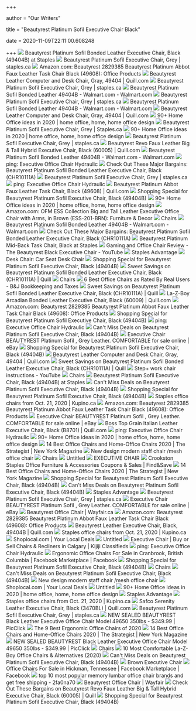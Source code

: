 +++
        
author = "Our Writers"
        
title = "Beautyrest Platinum Sofil Executive Chair Black"
        
date = 2020-11-09T22:11:00.608248
        
+++
[ ![](https://www.staples-3p.com/s7/is/image/Staples/sp32528890_sc7?wid=512&hei=512)](https://www.staples-3p.com/s7/is/image/Staples/sp32528890_sc7?wid=512&hei=512) Beautyrest Platinum Sofil Bonded Leather Executive Chair, Black (49404B) at  Staples
[ ![](https://cdn.shopify.com/s/files/1/0036/4806/1509/products/f07c3d103314b4ca3cc4ae926e3ab17ca517b8cc_square2829384_2_140x140@2x.jpg?v=1601836211)](https://cdn.shopify.com/s/files/1/0036/4806/1509/products/f07c3d103314b4ca3cc4ae926e3ab17ca517b8cc_square2829384_2_140x140@2x.jpg?v=1601836211) Beautyrest Platinum Sofil Executive Chair, Grey | staples.ca
[ ![](https://images-na.ssl-images-amazon.com/images/I/312WM%2BUCamL._AC_SY400_.jpg)](https://images-na.ssl-images-amazon.com/images/I/312WM%2BUCamL._AC_SY400_.jpg) Amazon.com: Beautyrest 2829385 Beautyrest Platinum Abbot Faux Leather Task Chair  Black (49608): Office Products
[ ![](https://smedia.webcollage.net/rwvfp/wc/cp/1541441736598_1ecdcbbb-96c2-4847-924e-ce87c94aa604/module/truedesigns//_cp/products/1539289281764/tab-6a8ba6c3-f446-49a9-9d04-be3e7201cebe/2bd16ac9-924f-4ab0-8d95-442c95d69970.jpg.w1920.jpg)](https://smedia.webcollage.net/rwvfp/wc/cp/1541441736598_1ecdcbbb-96c2-4847-924e-ce87c94aa604/module/truedesigns//_cp/products/1539289281764/tab-6a8ba6c3-f446-49a9-9d04-be3e7201cebe/2bd16ac9-924f-4ab0-8d95-442c95d69970.jpg.w1920.jpg) Beautyrest Leather Computer and Desk Chair, Gray, 49404 | Quill.com
[ ![](https://cdn.shopify.com/s/files/1/0036/4806/1509/products/3ac3e8373fd14a1719a99c3f52c0ff3dfce550b3_square2829384_3_140x140@2x.jpg?v=1601836211)](https://cdn.shopify.com/s/files/1/0036/4806/1509/products/3ac3e8373fd14a1719a99c3f52c0ff3dfce550b3_square2829384_3_140x140@2x.jpg?v=1601836211) Beautyrest Platinum Sofil Executive Chair, Grey | staples.ca
[ ![](https://i5.walmartimages.com/asr/fc1f7425-9c40-4dea-97c1-4af37f973983_1.104daa7c6032e7705097472710620e1e.jpeg)](https://i5.walmartimages.com/asr/fc1f7425-9c40-4dea-97c1-4af37f973983_1.104daa7c6032e7705097472710620e1e.jpeg) Beautyrest Platinum Sofil Bonded Leather 49404B - Walmart.com - Walmart.com
[ ![](https://smedia.webcollage.net/rwvfp/wc/cp/1541441736598_1ecdcbbb-96c2-4847-924e-ce87c94aa604/module/truedesigns/_cp/products/1539289281764/tab-6a8ba6c3-f446-49a9-9d04-be3e7201cebe/bef7bf67-714f-4ad7-8705-5e2910fd2cb3.jpg.w240.jpg)](https://smedia.webcollage.net/rwvfp/wc/cp/1541441736598_1ecdcbbb-96c2-4847-924e-ce87c94aa604/module/truedesigns/_cp/products/1539289281764/tab-6a8ba6c3-f446-49a9-9d04-be3e7201cebe/bef7bf67-714f-4ad7-8705-5e2910fd2cb3.jpg.w240.jpg) Beautyrest Platinum Sofil Executive Chair, Grey | staples.ca
[ ![](https://i5.walmartimages.com/asr/e313f579-6112-480e-81d4-776d58e4d7b6_1.8a5e03702119bcb13c9f8f262d49c2ce.jpeg)](https://i5.walmartimages.com/asr/e313f579-6112-480e-81d4-776d58e4d7b6_1.8a5e03702119bcb13c9f8f262d49c2ce.jpeg) Beautyrest Platinum Sofil Bonded Leather 49404B - Walmart.com - Walmart.com
[ ![](https://www.quill.com/is/image/Quill/sp52041266_s7?$img400$)](https://www.quill.com/is/image/Quill/sp52041266_s7?$img400$) Beautyrest Leather Computer and Desk Chair, Gray, 49404 | Quill.com
[ ![](https://i.pinimg.com/474x/29/b2/29/29b229829d63609ccfe2ae80b2c94f8d.jpg)](https://i.pinimg.com/474x/29/b2/29/29b229829d63609ccfe2ae80b2c94f8d.jpg) 90+ Home Office ideas in 2020 | home office, home, home office design
[ ![](https://cdn.shopify.com/s/files/1/0036/4806/1509/products/m007179392_07f0edce-9ac5-41b1-b942-68963bc05c16_1000x1000.jpg?v=1582210305)](https://cdn.shopify.com/s/files/1/0036/4806/1509/products/m007179392_07f0edce-9ac5-41b1-b942-68963bc05c16_1000x1000.jpg?v=1582210305) Beautyrest Platinum Sofil Executive Chair, Grey | Staples.ca
[ ![](https://i.pinimg.com/474x/db/7e/0f/db7e0f0132fc81610d62df46aef4fc5e.jpg)](https://i.pinimg.com/474x/db/7e/0f/db7e0f0132fc81610d62df46aef4fc5e.jpg) 90+ Home Office ideas in 2020 | home office, home, home office design
[ ![](https://smedia.webcollage.net/rwvfp/wc/cp/1541441736598_1ecdcbbb-96c2-4847-924e-ce87c94aa604/module/truedesigns//_cp/products/1539289281764/tab-6a8ba6c3-f446-49a9-9d04-be3e7201cebe/ece70401-86b5-4652-b9b7-234334c8e1e1.jpg.w480.jpg)](https://smedia.webcollage.net/rwvfp/wc/cp/1541441736598_1ecdcbbb-96c2-4847-924e-ce87c94aa604/module/truedesigns//_cp/products/1539289281764/tab-6a8ba6c3-f446-49a9-9d04-be3e7201cebe/ece70401-86b5-4652-b9b7-234334c8e1e1.jpg.w480.jpg) Beautyrest Platinum Sofil Executive Chair, Grey | staples.ca
[ ![](https://www.quill.com/is/image/Quill/sp83725336_s7?$img400$)](https://www.quill.com/is/image/Quill/sp83725336_s7?$img400$) Beautyrest Revo Faux Leather Big & Tall Hybrid Executive Chair, Black  (60005) | Quill.com
[ ![](https://i5.walmartimages.com/asr/92f9732c-3318-4f6a-ad11-31d3f905c875_1.79bb0684face8e9f40a615bc391f2b49.jpeg)](https://i5.walmartimages.com/asr/92f9732c-3318-4f6a-ad11-31d3f905c875_1.79bb0684face8e9f40a615bc391f2b49.jpeg) Beautyrest Platinum Sofil Bonded Leather 49404B - Walmart.com - Walmart.com
[ ![](https://www.staples-3p.com/s7/is/image/Staples/sp42180820_sc7?wid=512&hei=512)](https://www.staples-3p.com/s7/is/image/Staples/sp42180820_sc7?wid=512&hei=512) ping: Executive Office Chair Hydraulic
[ ![](https://images.prod.meredith.com/content/281474979838509/546487)](https://images.prod.meredith.com/content/281474979838509/546487) Check Out These Major Bargains: Beautyrest Platinum Sofil Bonded Leather Executive  Chair, Black (CHR10111A)
[ ![](https://smedia.webcollage.net/rwvfp/wc/cp/1541441736598_1ecdcbbb-96c2-4847-924e-ce87c94aa604/module/truedesigns/_cp/products/1539289281764/tab-6a8ba6c3-f446-49a9-9d04-be3e7201cebe/4d5e1b01-a246-461d-8187-ed5e1af65ef3.jpg.w240.jpg)](https://smedia.webcollage.net/rwvfp/wc/cp/1541441736598_1ecdcbbb-96c2-4847-924e-ce87c94aa604/module/truedesigns/_cp/products/1539289281764/tab-6a8ba6c3-f446-49a9-9d04-be3e7201cebe/4d5e1b01-a246-461d-8187-ed5e1af65ef3.jpg.w240.jpg) Beautyrest Platinum Sofil Executive Chair, Grey | staples.ca
[ ![](https://i.ebayimg.com/00/s/MTAyNFg3Njg=/z/nV0AAOSwx2Bcvf5h/$_58.JPG)](https://i.ebayimg.com/00/s/MTAyNFg3Njg=/z/nV0AAOSwx2Bcvf5h/$_58.JPG) ping: Executive Office Chair Hydraulic
[ ![](https://www.quill.com/is/image/Quill/sp49507694_s7?$img400$)](https://www.quill.com/is/image/Quill/sp49507694_s7?$img400$) Beautyrest Platinum Abbot Faux Leather Task Chair, Black (49608) | Quill.com
[ ![](https://images.prod.meredith.com/product/070c15f15541754f60a6c6861215dee9/1602928982848/m/beautyrest-colton-bonded-leather-executive-chair-light-gray-60034-grey-quill)](https://images.prod.meredith.com/product/070c15f15541754f60a6c6861215dee9/1602928982848/m/beautyrest-colton-bonded-leather-executive-chair-light-gray-60034-grey-quill) Shopping Special for Beautyrest Platinum Sofil Executive Chair, Black  (49404B)
[ ![](https://i.pinimg.com/474x/69/ff/b2/69ffb2f72a42549459da2688e7cafe00.jpg)](https://i.pinimg.com/474x/69/ff/b2/69ffb2f72a42549459da2688e7cafe00.jpg) 90+ Home Office ideas in 2020 | home office, home, home office design
[ ![](https://m.media-amazon.com/images/I/61igAlMgLiL._AC_.__US500__.jpg)](https://m.media-amazon.com/images/I/61igAlMgLiL._AC_.__US500__.jpg) Amazon.com: OFM ESS Collection Big and Tall Leather Executive Office Chair  with Arms, in Brown (ESS-201-BRN): Furniture & Decor
[ ![](http://officegoodsandmore.com/image/cache/catalog/chairs/sp14804681_sc7-228x228.jpeg)](http://officegoodsandmore.com/image/cache/catalog/chairs/sp14804681_sc7-228x228.jpeg) Chairs
[ ![](https://i5.walmartimages.com/asr/df3985e9-bea5-4e09-8983-cbf1762b9c54_1.16adcfc3772b47b2ec8235d223f47da7.jpeg)](https://i5.walmartimages.com/asr/df3985e9-bea5-4e09-8983-cbf1762b9c54_1.16adcfc3772b47b2ec8235d223f47da7.jpeg) Beautyrest Platinum Sofil Bonded Leather 49404B - Walmart.com - Walmart.com
[ ![](https://images.prod.meredith.com/content/281474979971796/748784)](https://images.prod.meredith.com/content/281474979971796/748784) Check Out These Major Bargains: Beautyrest Platinum Sofil Bonded Leather Executive  Chair, Black (CHR10111A)
[ ![](https://smedia.webcollage.net/rwvfp/wc/cp/1541442071660_7e7dfc1e-412b-4b6d-be51-3af38d1651b0/module/truedesigns/_cp/products/1535028706397/tab-5b7ac8f5-debb-4103-9326-c9f94f08264f/20750054-6821-4f0c-b38d-7e5a4c092c44.jpg.w240.jpg)](https://smedia.webcollage.net/rwvfp/wc/cp/1541442071660_7e7dfc1e-412b-4b6d-be51-3af38d1651b0/module/truedesigns/_cp/products/1535028706397/tab-5b7ac8f5-debb-4103-9326-c9f94f08264f/20750054-6821-4f0c-b38d-7e5a4c092c44.jpg.w240.jpg) Beautyrest Platinum Mid-Back Task Chair, Black at Staples
[ ![](https://i.ytimg.com/vi/nH6_F2OaXxY/sddefault.jpg)](https://i.ytimg.com/vi/nH6_F2OaXxY/sddefault.jpg) Gaming and Office Chair Review - The Beautyrest Black Executive Chair -  YouTube
[ ![](https://f.wishabi.net/page_items/183408478/1580419583/extra_large.jpg)](https://f.wishabi.net/page_items/183408478/1580419583/extra_large.jpg) Staples Advantage
[ ![](https://smedia.webcollage.net/rwvfp/wc/cp/1541440505145_80e4c114-1a2a-44d7-987d-81e53e226d5d/module/truedesigns//_cp/products/1541439328263/tab-429ead2c-da43-4c20-96d0-59e9745336bf/653e7d91-2d11-4ea6-a0a7-85dada0f1716.jpg.w1920.jpg)](https://smedia.webcollage.net/rwvfp/wc/cp/1541440505145_80e4c114-1a2a-44d7-987d-81e53e226d5d/module/truedesigns//_cp/products/1541439328263/tab-429ead2c-da43-4c20-96d0-59e9745336bf/653e7d91-2d11-4ea6-a0a7-85dada0f1716.jpg.w1920.jpg) Desk Chair: Car Seat Desk Chair
[ ![](https://images.prod.meredith.com/product/5dc5db5f2b90a8828fe3dc5e1407f612/1598004156123/m/platinum-executive-chair-beautyrest)](https://images.prod.meredith.com/product/5dc5db5f2b90a8828fe3dc5e1407f612/1598004156123/m/platinum-executive-chair-beautyrest) Shopping Special for Beautyrest Platinum Sofil Executive Chair, Black  (49404B)
[ ![](https://images.prod.meredith.com/product/19413f0d7e76aed8d2838b463414628f/1581415325505/m/serta-back-in-motion-leather-executive-chair-black-chr200006-quill)](https://images.prod.meredith.com/product/19413f0d7e76aed8d2838b463414628f/1581415325505/m/serta-back-in-motion-leather-executive-chair-black-chr200006-quill) Sweet Savings on Beautyrest Platinum Sofil Bonded Leather Executive Chair,  Black (CHR10111A) | Quill
[ ![](http://officegoodsandmore.com/image/cache/catalog/chairs/m007065776_sc7-228x228.jpeg)](http://officegoodsandmore.com/image/cache/catalog/chairs/m007065776_sc7-228x228.jpeg) Chairs
[ ![](https://houstonbookkeeper.net/wp-content/uploads/2018/06/Houston-6-Best-Office-Chairs-as-Rated-By-Real-Users.jpeg)](https://houstonbookkeeper.net/wp-content/uploads/2018/06/Houston-6-Best-Office-Chairs-as-Rated-By-Real-Users.jpeg) 6 Best Office Chairs as Rated By Real Users - B&J Bookkeeping and Taxes
[ ![](https://images.prod.meredith.com/product/a8eaa9b01ee1d4537ff79d2ba359651c/1580205669852/m/sealy-posturepedic-droman-bonded-leather-executive-chair-black-9773g-quill)](https://images.prod.meredith.com/product/a8eaa9b01ee1d4537ff79d2ba359651c/1580205669852/m/sealy-posturepedic-droman-bonded-leather-executive-chair-black-9773g-quill) Sweet Savings on Beautyrest Platinum Sofil Bonded Leather Executive Chair,  Black (CHR10111A) | Quill
[ ![](https://www.quill.com/is/image/Quill/sp67648334_s7?$img400$)](https://www.quill.com/is/image/Quill/sp67648334_s7?$img400$) La-Z-Boy Arcadian Bonded Leather Executive Chair, Black (60009) | Quill.com
[ ![](https://images-na.ssl-images-amazon.com/images/I/31vplTXwVfL._AC_SY400_.jpg)](https://images-na.ssl-images-amazon.com/images/I/31vplTXwVfL._AC_SY400_.jpg) Amazon.com: Beautyrest 2829385 Beautyrest Platinum Abbot Faux Leather Task Chair  Black (49608): Office Products
[ ![](https://images.prod.meredith.com/product/3c097d57d9cd19c4a8d161e7e24dd174/1567117362443/m/hekman-7-9253b-leather-executive-chair-black)](https://images.prod.meredith.com/product/3c097d57d9cd19c4a8d161e7e24dd174/1567117362443/m/hekman-7-9253b-leather-executive-chair-black) Shopping Special for Beautyrest Platinum Sofil Executive Chair, Black  (49404B)
[ ![](https://rukminim1.flixcart.com/image/612/612/j7p2tu80/office-study-chair/s/g/u/leatherette-kbc-stl-02-dzyn-furnitures-original-imaexwyhdzdygydh.jpeg?q=70)](https://rukminim1.flixcart.com/image/612/612/j7p2tu80/office-study-chair/s/g/u/leatherette-kbc-stl-02-dzyn-furnitures-original-imaexwyhdzdygydh.jpeg?q=70) ping: Executive Office Chair Hydraulic
[ ![](https://images.prod.meredith.com/product/d6c9c976bb64d0054fe05dff8470c644/1597399386830/m/beautyrest-platinum-ergonomic-executive-office-chair-with-memory-foam-black-black-traditional-yes-ergonomic-chairs-bonded-leather)](https://images.prod.meredith.com/product/d6c9c976bb64d0054fe05dff8470c644/1597399386830/m/beautyrest-platinum-ergonomic-executive-office-chair-with-memory-foam-black-black-traditional-yes-ergonomic-chairs-bonded-leather) Can't Miss Deals on Beautyrest Platinum Sofil Executive Chair, Black  (49404B)
[ ![](https://i.ebayimg.com/images/g/7pAAAOSwczxflauE/s-l640.jpg)](https://i.ebayimg.com/images/g/7pAAAOSwczxflauE/s-l640.jpg) Executive Chair BEAUTYREST Platinum Sofil , Grey Leather. COMFORTABLE for  sale online | eBay
[ ![](https://images.prod.meredith.com/product/aadc301551cff937cc528184503f058b/1604658098769/m/eaton-executive-chair-fairfield-chair-body-fabric-3160-platinum-frame-color-walnut)](https://images.prod.meredith.com/product/aadc301551cff937cc528184503f058b/1604658098769/m/eaton-executive-chair-fairfield-chair-body-fabric-3160-platinum-frame-color-walnut) Shopping Special for Beautyrest Platinum Sofil Executive Chair, Black  (49404B)
[ ![](https://smedia.webcollage.net/rwvfp/wc/cp/1541441736598_1ecdcbbb-96c2-4847-924e-ce87c94aa604/module/truedesigns//_cp/products/1539289281764/tab-6a8ba6c3-f446-49a9-9d04-be3e7201cebe/3fb1308f-31e2-4bb8-a27b-75201eb0dd97.jpg.w1920.jpg)](https://smedia.webcollage.net/rwvfp/wc/cp/1541441736598_1ecdcbbb-96c2-4847-924e-ce87c94aa604/module/truedesigns//_cp/products/1539289281764/tab-6a8ba6c3-f446-49a9-9d04-be3e7201cebe/3fb1308f-31e2-4bb8-a27b-75201eb0dd97.jpg.w1920.jpg) Beautyrest Leather Computer and Desk Chair, Gray, 49404 | Quill.com
[ ![](https://images.prod.meredith.com/product/28f6e20df22a1a2f8b5e7aea5f7ffa64/1581415330784/m/serta-bonded-leather-executive-chair-black-chr200097-quill)](https://images.prod.meredith.com/product/28f6e20df22a1a2f8b5e7aea5f7ffa64/1581415330784/m/serta-bonded-leather-executive-chair-black-chr200097-quill) Sweet Savings on Beautyrest Platinum Sofil Bonded Leather Executive Chair,  Black (CHR10111A) | Quill
[ ![](https://i.ytimg.com/vi/2ZNJpDdJt4I/maxresdefault.jpg)](https://i.ytimg.com/vi/2ZNJpDdJt4I/maxresdefault.jpg) Step+ work chair instructions - YouTube
[ ![](http://officegoodsandmore.com/image/cache/catalog/chairs/s0835727_sc7-228x228.jpeg)](http://officegoodsandmore.com/image/cache/catalog/chairs/s0835727_sc7-228x228.jpeg) Chairs
[ ![](https://smedia.webcollage.net/rwvfp/wc/cp/1541440505145_80e4c114-1a2a-44d7-987d-81e53e226d5d/module/truedesigns//_cp/products/1541439328263/tab-429ead2c-da43-4c20-96d0-59e9745336bf/3ef3b606-ac3e-4166-8f23-49745f11beaf.jpg.w480.jpg)](https://smedia.webcollage.net/rwvfp/wc/cp/1541440505145_80e4c114-1a2a-44d7-987d-81e53e226d5d/module/truedesigns//_cp/products/1541439328263/tab-429ead2c-da43-4c20-96d0-59e9745336bf/3ef3b606-ac3e-4166-8f23-49745f11beaf.jpg.w480.jpg) Beautyrest Platinum Sofil Executive Chair, Black (49404B) at Staples
[ ![](https://images.prod.meredith.com/product/14b535558d2d087781c01ea71e21bd1e/1580983841480/m/boss-faux-leather-executive-chair-black-b9331)](https://images.prod.meredith.com/product/14b535558d2d087781c01ea71e21bd1e/1580983841480/m/boss-faux-leather-executive-chair-black-b9331) Can't Miss Deals on Beautyrest Platinum Sofil Executive Chair, Black  (49404B)
[ ![](https://images.prod.meredith.com/product/b9e7aabebfb3ea1fe483df76b4dc5070/1603188164772/m/pridemore-executive-chair-penn-executive-chairs-color-black)](https://images.prod.meredith.com/product/b9e7aabebfb3ea1fe483df76b4dc5070/1603188164772/m/pridemore-executive-chair-penn-executive-chairs-color-black) Shopping Special for Beautyrest Platinum Sofil Executive Chair, Black  (49404B)
[ ![](https://img.kupino.ca/flyers/16004/thumbs/5f8fd1d048e768.93260774-4_1280.jpg)](https://img.kupino.ca/flyers/16004/thumbs/5f8fd1d048e768.93260774-4_1280.jpg) Staples office chairs from Oct. 21, 2020 | Kupino.ca
[ ![](https://m.media-amazon.com/images/I/61HtUJBQ6hL._AC_UL400_.jpg)](https://m.media-amazon.com/images/I/61HtUJBQ6hL._AC_UL400_.jpg) Amazon.com: Beautyrest 2829385 Beautyrest Platinum Abbot Faux Leather Task Chair  Black (49608): Office Products
[ ![](https://i.ebayimg.com/images/g/MTsAAOSw7K9fbIwk/s-l225.jpg)](https://i.ebayimg.com/images/g/MTsAAOSw7K9fbIwk/s-l225.jpg) Executive Chair BEAUTYREST Platinum Sofil , Grey Leather. COMFORTABLE for  sale online | eBay
[ ![](https://www.quill.com/is/image/Quill/140120_s7?$img400$)](https://www.quill.com/is/image/Quill/140120_s7?$img400$) Boss Top Grain Italian Leather Executive Chair, Black (B8701) | Quill.com
[ ![](https://n3.sdlcdn.com/imgs/h/j/r/NICE-GOODS-EXECUTIVE-OFFICE-CHAIR-SDL904772215-1-920b4.jpg)](https://n3.sdlcdn.com/imgs/h/j/r/NICE-GOODS-EXECUTIVE-OFFICE-CHAIR-SDL904772215-1-920b4.jpg) ping: Executive Office Chair Hydraulic
[ ![](https://i.pinimg.com/236x/f3/87/a5/f387a51c968307d78c62c6515a1fce15.jpg)](https://i.pinimg.com/236x/f3/87/a5/f387a51c968307d78c62c6515a1fce15.jpg) 90+ Home Office ideas in 2020 | home office, home, home office design
[ ![](https://pyxis.nymag.com/v1/imgs/fdc/3a6/86a7075e3525ef1c07994401e3cd530a78-amazon-basics-exec-chair.rsquare.w600.jpg)](https://pyxis.nymag.com/v1/imgs/fdc/3a6/86a7075e3525ef1c07994401e3cd530a78-amazon-basics-exec-chair.rsquare.w600.jpg) 14 Best Office Chairs and Home-Office Chairs 2020 | The Strategist | New  York Magazine
[ ![](http://www.rongfuoffice.com/wp-content/uploads/2020/04/OFFICE1_%E5%89%AF%E6%9C%AC281.jpg)](http://www.rongfuoffice.com/wp-content/uploads/2020/04/OFFICE1_%E5%89%AF%E6%9C%AC281.jpg) New design modern staff chair /mesh office chair
[ ![](http://officegoodsandmore.com/image/cache/catalog/chairs/s0826657_sc7-228x228.jpeg)](http://officegoodsandmore.com/image/cache/catalog/chairs/s0826657_sc7-228x228.jpeg) Chairs
[ ![](x-raw-image:///37071c7d26751040a518c4d90c5b1324f11e81bb8d3d15af527ba8c30d603799)](x-raw-image:///37071c7d26751040a518c4d90c5b1324f11e81bb8d3d15af527ba8c30d603799) Untitled
[ ![](x-raw-image:///2144744251e5cc1100af55ae9204409467e0abac09fb5466f0ab0698eaed2b26)](x-raw-image:///2144744251e5cc1100af55ae9204409467e0abac09fb5466f0ab0698eaed2b26) EXECUTIVE CHAIR
[ ![](http://imagecdn-1.findnsave.com/85/27914501-214x214)](http://imagecdn-1.findnsave.com/85/27914501-214x214) Crookston Staples Office Furniture & Accessories Coupons & Sales | Find&Save
[ ![](https://pyxis.nymag.com/v1/imgs/154/4b0/5c27022840e2dbf6dfd9249b0e5470c626-essentials-high-back-executive-chair.2x.rsquare.w600.jpg)](https://pyxis.nymag.com/v1/imgs/154/4b0/5c27022840e2dbf6dfd9249b0e5470c626-essentials-high-back-executive-chair.2x.rsquare.w600.jpg) 14 Best Office Chairs and Home-Office Chairs 2020 | The Strategist | New  York Magazine
[ ![](https://images.prod.meredith.com/product/3322896693044e18697bea574edd632f/1594970714605/m/beautyrest-royo-leather-executive-big-and-tall-chair-brown-51449)](https://images.prod.meredith.com/product/3322896693044e18697bea574edd632f/1594970714605/m/beautyrest-royo-leather-executive-big-and-tall-chair-brown-51449) Shopping Special for Beautyrest Platinum Sofil Executive Chair, Black  (49404B)
[ ![](https://images.prod.meredith.com/product/ff1ae0e012a285d7e47f74a6f7a3c480/1594965353350/m/moda-h1904-b-durable-ergonomic-executive-chair-black)](https://images.prod.meredith.com/product/ff1ae0e012a285d7e47f74a6f7a3c480/1594965353350/m/moda-h1904-b-durable-ergonomic-executive-chair-black) Can't Miss Deals on Beautyrest Platinum Sofil Executive Chair, Black  (49404B)
[ ![](https://f.wishabi.net/page_items/183408483/1580419584/extra_large.jpg)](https://f.wishabi.net/page_items/183408483/1580419584/extra_large.jpg) Staples Advantage
[ ![](https://smedia.webcollage.net/rwvfp/wc/cp/1541441736598_1ecdcbbb-96c2-4847-924e-ce87c94aa604/module/truedesigns/_cp/products/1539289281764/tab-3c248279-4b60-4d7d-9579-00e183bce8da/8bee8068-9f40-498d-9c5f-0f1e97173789.pdf.poster.jpg.w240.jpg)](https://smedia.webcollage.net/rwvfp/wc/cp/1541441736598_1ecdcbbb-96c2-4847-924e-ce87c94aa604/module/truedesigns/_cp/products/1539289281764/tab-3c248279-4b60-4d7d-9579-00e183bce8da/8bee8068-9f40-498d-9c5f-0f1e97173789.pdf.poster.jpg.w240.jpg) Beautyrest Platinum Sofil Executive Chair, Grey | staples.ca
[ ![](https://i.ebayimg.com/images/g/qYYAAOSwDTdfWYu-/s-l640.jpg)](https://i.ebayimg.com/images/g/qYYAAOSwDTdfWYu-/s-l640.jpg) Executive Chair BEAUTYREST Platinum Sofil , Grey Leather. COMFORTABLE for  sale online | eBay
[ ![](https://secure.img1-fg.wfcdn.com/im/45076471/resize-h310-w310%5Ecompr-r85/1255/125566023/home-office-chair-mesh-ergonomic-computer-chair-with-3d-adjustable-armrests-desk-chair-high-back-technical-task-chair.jpg)](https://secure.img1-fg.wfcdn.com/im/45076471/resize-h310-w310%5Ecompr-r85/1255/125566023/home-office-chair-mesh-ergonomic-computer-chair-with-3d-adjustable-armrests-desk-chair-high-back-technical-task-chair.jpg) Beautyrest Office Chair | Wayfair.ca
[ ![](https://images-na.ssl-images-amazon.com/images/I/81J71CjrZUL._AC_UL600_SR372,600_.jpg)](https://images-na.ssl-images-amazon.com/images/I/81J71CjrZUL._AC_UL600_SR372,600_.jpg) Amazon.com: Beautyrest 2829385 Beautyrest Platinum Abbot Faux Leather Task Chair  Black (49608): Office Products
[ ![](https://www.quill.com/is/image/Quill/s1094724_s7?$img320$)](https://www.quill.com/is/image/Quill/s1094724_s7?$img320$) Beautyrest Leather Executive Chair, Black, 49404B | Quill.com
[ ![](https://img.kupino.ca/flyers/16004/thumbs/5f8fd1d048e768.93260774-1_1280.jpg)](https://img.kupino.ca/flyers/16004/thumbs/5f8fd1d048e768.93260774-1_1280.jpg) Staples office chairs from Oct. 21, 2020 | Kupino.ca
[ ![](https://akimages.shoplocal.com/dyn_li/232.0.90.0/Retailers/Staples/190804_OLB04_S1159166.jpg)](https://akimages.shoplocal.com/dyn_li/232.0.90.0/Retailers/Staples/190804_OLB04_S1159166.jpg) Shoplocal.com | Your Local Deals
[ ![](x-raw-image:///e83c2b666ea3b5292f087e60e2ef160071c796d888ddba6e3670cdfcd78ac243)](x-raw-image:///e83c2b666ea3b5292f087e60e2ef160071c796d888ddba6e3670cdfcd78ac243) Untitled
[ ![](https://i.ebayimg.com/images/g/NwYAAOSwx2hdGf~1/s-l200.jpg)](https://i.ebayimg.com/images/g/NwYAAOSwx2hdGf~1/s-l200.jpg) Executive Chair | Buy or Sell Chairs & Recliners in Calgary | Kijiji  Classifieds
[ ![](https://5.imimg.com/data5/NW/DJ/MY-3753485/md-chair-250x250.jpg)](https://5.imimg.com/data5/NW/DJ/MY-3753485/md-chair-250x250.jpg) ping: Executive Office Chair Hydraulic
[ ![](https://lookaside.fbsbx.com/lookaside/crawler/media/?media_id=10164383172720174)](https://lookaside.fbsbx.com/lookaside/crawler/media/?media_id=10164383172720174) Ergonomic Office Chairs For Sale in Cranbrook, British Columbia | Facebook  Marketplace | Facebook
[ ![](https://images.prod.meredith.com/product/e97cb3859c7e0343e007c9e81d44bfd7/1580984093964/m/boss-double-layer-executive-chair-black-b8661)](https://images.prod.meredith.com/product/e97cb3859c7e0343e007c9e81d44bfd7/1580984093964/m/boss-double-layer-executive-chair-black-b8661) Shopping Special for Beautyrest Platinum Sofil Executive Chair, Black  (49404B)
[ ![](http://officegoodsandmore.com/image/cache/catalog/chairs/s0889807_sc7-228x228.jpeg)](http://officegoodsandmore.com/image/cache/catalog/chairs/s0889807_sc7-228x228.jpeg) Chairs
[ ![](https://images.prod.meredith.com/product/8a3a64fe774768a26393a8fd414f65d1/1594964020602/m/moda-m1903-b-durable-ergonomic-executive-chair-black)](https://images.prod.meredith.com/product/8a3a64fe774768a26393a8fd414f65d1/1594964020602/m/moda-m1903-b-durable-ergonomic-executive-chair-black) Can't Miss Deals on Beautyrest Platinum Sofil Executive Chair, Black  (49404B)
[ ![](http://www.rongfuoffice.com/wp-content/uploads/2020/04/51.jpg)](http://www.rongfuoffice.com/wp-content/uploads/2020/04/51.jpg) New design modern staff chair /mesh office chair
[ ![](https://akimages.shoplocal.com/dyn_li/232.0.90.0/Retailers/Staples/190804_OLB04_S1113565.jpg)](https://akimages.shoplocal.com/dyn_li/232.0.90.0/Retailers/Staples/190804_OLB04_S1113565.jpg) Shoplocal.com | Your Local Deals
[ ![](x-raw-image:///041497825a9e04b41dcb83d4aab97ef21245f385c5efb314686c519150511e82)](x-raw-image:///041497825a9e04b41dcb83d4aab97ef21245f385c5efb314686c519150511e82) Untitled
[ ![](https://i.pinimg.com/236x/54/9e/9e/549e9ec747e6756754bd7abe698a0936.jpg)](https://i.pinimg.com/236x/54/9e/9e/549e9ec747e6756754bd7abe698a0936.jpg) 90+ Home Office ideas in 2020 | home office, home, home office design
[ ![](https://f.wishabi.net/page_items/183408485/1580419587/extra_large.jpg)](https://f.wishabi.net/page_items/183408485/1580419587/extra_large.jpg) Staples Advantage
[ ![](https://img.kupino.ca/flyers/16004/thumbs/5f8fd1d048e768.93260774-3_1280.jpg)](https://img.kupino.ca/flyers/16004/thumbs/5f8fd1d048e768.93260774-3_1280.jpg) Staples office chairs from Oct. 21, 2020 | Kupino.ca
[ ![](https://www.quill.com/is/image/Quill/s0144137_s7?$img400$)](https://www.quill.com/is/image/Quill/s0144137_s7?$img400$) Safco Serenity Leather Executive Chair, Black (3470BL) | Quill.com
[ ![](https://smedia.webcollage.net/rwvfp/wc/cp/1541441736598_1ecdcbbb-96c2-4847-924e-ce87c94aa604/module/truedesigns//_cp/products/1539289281764/tab-6a8ba6c3-f446-49a9-9d04-be3e7201cebe/ea253d3f-4c7b-4bfc-9dae-86f829655445.jpg.w480.jpg)](https://smedia.webcollage.net/rwvfp/wc/cp/1541441736598_1ecdcbbb-96c2-4847-924e-ce87c94aa604/module/truedesigns//_cp/products/1539289281764/tab-6a8ba6c3-f446-49a9-9d04-be3e7201cebe/ea253d3f-4c7b-4bfc-9dae-86f829655445.jpg.w480.jpg) Beautyrest Platinum Sofil Executive Chair, Grey | staples.ca
[ ![](https://www.picclickimg.com/d/l400/pict/124025796529_/New-Sealed-Beautyrest-Black-Leather-Executive-Office-Chair.jpg)](https://www.picclickimg.com/d/l400/pict/124025796529_/New-Sealed-Beautyrest-Black-Leather-Executive-Office-Chair.jpg) NEW SEALED BEAUTYREST Black Leather Executive Office Chair Model 49650  350lbs - $349.99 | PicClick
[ ![](https://www.thespruce.com/thmb/-TZyNjYe9X5gmb6qiT_EEjPYhE8=/683x683/smart/filters:no_upscale()/ScreenShot2019-06-11at11.37.40AM-e3c3909c6da94f0d90e0ec7ed8c58ed1.png)](https://www.thespruce.com/thmb/-TZyNjYe9X5gmb6qiT_EEjPYhE8=/683x683/smart/filters:no_upscale()/ScreenShot2019-06-11at11.37.40AM-e3c3909c6da94f0d90e0ec7ed8c58ed1.png) The 9 Best Ergonomic Office Chairs of 2020
[ ![](https://pyxis.nymag.com/v1/imgs/61a/801/c0310140bb4b4ded27a02d48d2ecc677ef.2x.rdeep-vertical.w245.jpg)](https://pyxis.nymag.com/v1/imgs/61a/801/c0310140bb4b4ded27a02d48d2ecc677ef.2x.rdeep-vertical.w245.jpg) 14 Best Office Chairs and Home-Office Chairs 2020 | The Strategist | New  York Magazine
[ ![](https://www.picclickimg.com/d/l400/pict/383709835939_/High-Back-Office-Gaming-Chair-Black-Leather-Executive.jpg)](https://www.picclickimg.com/d/l400/pict/383709835939_/High-Back-Office-Gaming-Chair-Black-Leather-Executive.jpg) NEW SEALED BEAUTYREST Black Leather Executive Office Chair Model 49650  350lbs - $349.99 | PicClick
[ ![](http://officegoodsandmore.com/image/cache/catalog/chairs/s0917126_sc7-228x228.jpeg)](http://officegoodsandmore.com/image/cache/catalog/chairs/s0917126_sc7-228x228.jpeg) Chairs
[ ![](https://officechairpicks.com/wp-content/uploads/2019/01/Best-La-Z-Boy-Office-Chairs.jpg)](https://officechairpicks.com/wp-content/uploads/2019/01/Best-La-Z-Boy-Office-Chairs.jpg) 10 Most Comfortable La-Z-Boy Office Chairs & Alternatives (2020)
[ ![](https://images.prod.meredith.com/product/37d1a6aa2ff10c679dc2ebbf81963ab0/1576927376645/m/executive-breathable-mesh-office-chair)](https://images.prod.meredith.com/product/37d1a6aa2ff10c679dc2ebbf81963ab0/1576927376645/m/executive-breathable-mesh-office-chair) Can't Miss Deals on Beautyrest Platinum Sofil Executive Chair, Black  (49404B)
[ ![](https://c1.neweggimages.com/NeweggImage/productimage/A0SP_1_20120807_17654081.jpg)](https://c1.neweggimages.com/NeweggImage/productimage/A0SP_1_20120807_17654081.jpg) Brown Executive Chair
[ ![](https://lookaside.fbsbx.com/lookaside/crawler/media/?media_id=4408082342600580)](https://lookaside.fbsbx.com/lookaside/crawler/media/?media_id=4408082342600580) Office Chairs For Sale in Hickman, Tennessee | Facebook Marketplace |  Facebook
[ ![](https://i0.wp.com/ae01.alicdn.com/kf/HTB1DvRCvTdYBeNkSmLyq6xfnVXac/-font-b-Lumbar-b-font-Cushion-Back-Support-font-b-Memory-b-font-Foam-Car.jpg?crop=5,2,900,500&quality=2886)](https://i0.wp.com/ae01.alicdn.com/kf/HTB1DvRCvTdYBeNkSmLyq6xfnVXac/-font-b-Lumbar-b-font-Cushion-Back-Support-font-b-Memory-b-font-Foam-Car.jpg?crop=5,2,900,500&quality=2886) top 10 most popular memory lumbar office chair brands and get free shipping  - 2fa0na70
[ ![](https://secure.img1-fg.wfcdn.com/im/69858324/resize-h310-w310%5Ecompr-r85/9175/91757749/hillard-office-chair.jpg)](https://secure.img1-fg.wfcdn.com/im/69858324/resize-h310-w310%5Ecompr-r85/9175/91757749/hillard-office-chair.jpg) Beautyrest Office Chair | Wayfair
[ ![](https://images.prod.meredith.com/product/dcedca902978efe7205fa27e678269e0/1585476132251/m/sumaclife-064-tall-back-executive-chair-leather-black-quill)](https://images.prod.meredith.com/product/dcedca902978efe7205fa27e678269e0/1585476132251/m/sumaclife-064-tall-back-executive-chair-leather-black-quill) Check Out These Bargains on Beautyrest Revo Faux Leather Big & Tall Hybrid Executive  Chair, Black (60005) | Quill
[ ![](https://images.prod.meredith.com/product/310e020ceede4253eba70d5ad021710e/1592906566058/m/moda-h1907-b-luxury-ergonomic-executive-chair-black)](https://images.prod.meredith.com/product/310e020ceede4253eba70d5ad021710e/1592906566058/m/moda-h1907-b-luxury-ergonomic-executive-chair-black) Shopping Special for Beautyrest Platinum Sofil Executive Chair, Black  (49404B)
